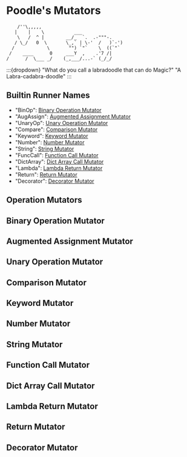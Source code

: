 # Poodle's Mutators

```text
    /''\,,,,,
   |    |    \           ___
    \   /  ^ |        __/_  `.  .-"""-.
   / \_/   0  \       \_,` | \-'  /   )`-')
  /            \       "") `"`    \  ((`"`
 /    ____      0     ___Y  ,    .'7 /|
/      /  \___ _/    (_,___/...-` (_/_/
```

:::{dropdown} "What do you call a labradoodle that can do Magic?"
"A Labra-cadabra-doodle"
:::

## Builtin Runner Names

* "BinOp": [Binary Operation Mutator](#binary-operation-mutator)
* "AugAssign": [Augmented Assignment Mutator](#augmented-assignment-mutator)
* "UnaryOp": [Unary Operation Mutator](#unary-operation-mutator)
* "Compare": [Comparison Mutator](#comparison-mutator)
* "Keyword": [Keyword Mutator](#keyword-mutator)
* "Number": [Number Mutator](#number-mutator)
* "String": [String Mutator](#string-mutator)
* "FuncCall": [Function Call Mutator](#function-call-mutator)
* "DictArray": [Dict Array Call Mutator](#dict-array-call-mutator)
* "Lambda": [Lambda Return Mutator](#lambda-return-mutator)
* "Return": [Return Mutator](#return-mutator)
* "Decorator": [Decorator Mutator](#decorator-mutator)

## Operation Mutators

## Binary Operation Mutator

## Augmented Assignment Mutator

## Unary Operation Mutator

## Comparison Mutator

## Keyword Mutator

## Number Mutator

## String Mutator

## Function Call Mutator

## Dict Array Call Mutator

## Lambda Return Mutator

## Return Mutator

## Decorator Mutator

